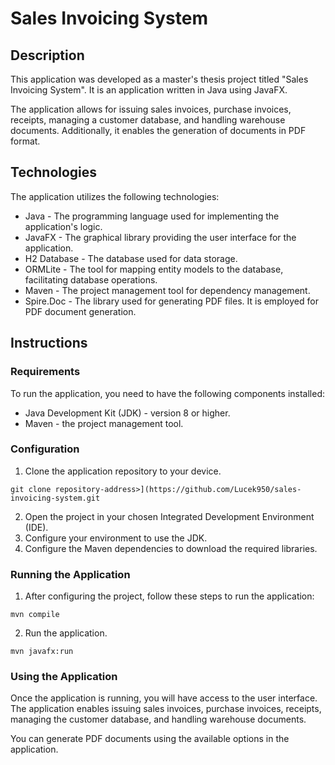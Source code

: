 # Sales Invoicing System
## Description
This application was developed as a master's thesis project titled "Sales Invoicing System". It is an application written in Java using JavaFX.

The application allows for issuing sales invoices, purchase invoices, receipts, managing a customer database, and handling warehouse documents. Additionally, it enables the generation of documents in PDF format.

## Technologies
The application utilizes the following technologies:
* Java - The programming language used for implementing the application's logic.
* JavaFX - The graphical library providing the user interface for the application.
* H2 Database - The database used for data storage.
* ORMLite - The tool for mapping entity models to the database, facilitating database operations.
* Maven - The project management tool for dependency management.
* Spire.Doc - The library used for generating PDF files. It is employed for PDF document generation.

## Instructions
### Requirements

To run the application, you need to have the following components installed:
* Java Development Kit (JDK) - version 8 or higher.
* Maven - the project management tool.

### Configuration
1. Clone the application repository to your device.

```shell
git clone repository-address>](https://github.com/Lucek950/sales-invoicing-system.git
```
2. Open the project in your chosen Integrated Development Environment (IDE).
3. Configure your environment to use the JDK.
4. Configure the Maven dependencies to download the required libraries.

### Running the Application
1. After configuring the project, follow these steps to run the application:

```shell
mvn compile
```

2. Run the application.

```shell
mvn javafx:run
```

### Using the Application
Once the application is running, you will have access to the user interface. The application enables issuing sales invoices, purchase invoices, receipts, managing the customer database, and handling warehouse documents.

You can generate PDF documents using the available options in the application.
